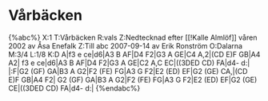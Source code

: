 # Vårbäcken

{%abc%}
X:1
T:Vårbäcken
R:vals
Z:Nedtecknad efter [[!Kalle Almlöf]] våren 2002 av Åsa Enefalk
Z:Till abc 2007-09-14 av Erik Ronström
O:Dalarna
M:3/4
L:1/8
K:D
A|f3 e ce|d6|A3 B AF|D4 F2|G3 A GE|C4 A,2|(CD E)F GB|A4 A2|
f3 e ce|d6|A3 B AF|D4 F2|G3 A GE|C2 A,C EC|((3DED CD) FA|d4- d:|
|:F|G2 (GF) GA|B3 A G2|F2 (FE) FG|A3 G F2|E2 (ED) EF|G2 (GE) CA,|(CD E)F GB|A4 F2|
G2 (GF) GA|B3 A G2|F2 (FE) FG|A3 G F2|E2 (ED) EF|G2 (GE) CE|((3DED CD) FA|d4- d:|
{%endabc%}

